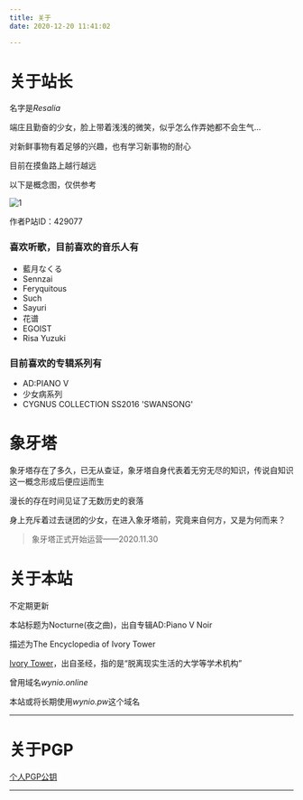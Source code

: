 ```yaml
---
title: 关于
date: 2020-12-20 11:41:02

---
```

# 关于站长

名字是*Resalia*

端庄且勤奋的少女，脸上带着浅浅的微笑，似乎怎么作弄她都不会生气...

对新鲜事物有着足够的兴趣，也有学习新事物的耐心

目前在摸鱼路上越行越远

以下是概念图，仅供参考

![1](/css/a.jpg)

作者P站ID：429077

### 喜欢听歌，目前喜欢的音乐人有

+ 藍月なくる
+ Sennzai
+ Feryquitous
+ Such
+ Sayuri
+ 花谱
+ EGOIST
+ Risa Yuzuki

### 目前喜欢的专辑系列有

+ AD:PIANO V
+ 少女病系列
+ CYGNUS COLLECTION SS2016 'SWANSONG'

# 象牙塔

象牙塔存在了多久，已无从查证，象牙塔自身代表着无穷无尽的知识，传说自知识这一概念形成后便应运而生

漫长的存在时间见证了无数历史的衰落

身上充斥着过去谜团的少女，在进入象牙塔前，究竟来自何方，又是为何而来？

> 象牙塔正式开始运营——2020.11.30

# 关于本站

不定期更新

本站标题为Nocturne(夜之曲)，出自专辑AD:Piano V Noir

描述为The Encyclopedia of Ivory Tower

[Ivory Tower](https://zh.wikipedia.org/wiki/%E8%B1%A1%E7%89%99%E5%A1%94)，出自圣经，指的是“脱离现实生活的大学等学术机构”

曾用域名*wynio.online*

本站或将长期使用*wynio.pw*这个域名

---
# 关于PGP

[个人PGP公钥](/about/PGP.html)

---
#



